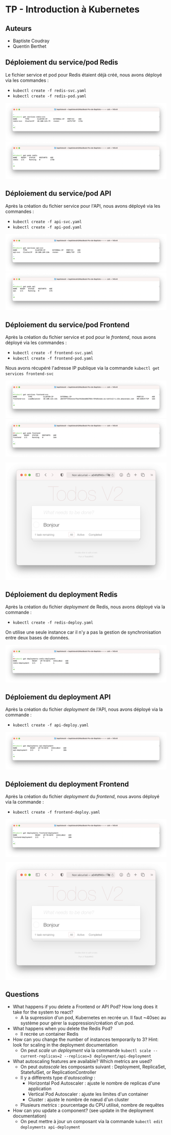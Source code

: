 # TP - Introduction à Kubernetes
## Auteurs

- Baptiste Coudray
- Quentin Berthet

## Déploiement du service/pod Redis

Le fichier service et pod pour Redis étaient déjà créé, nous avons déployé via les commandes :
- `kubectl create -f redis-svc.yaml`
- `kubectl create -f redis-pod.yaml`

![Redis Service](redis-svc.png "Redis Service")
![Redis Pod](redis-pod.png "Redis Pod")

## Déploiement du service/pod API

Après la création du fichier service pour l'API, nous avons déployé via les commandes :
- `kubectl create -f api-svc.yaml`
- `kubectl create -f api-pod.yaml`

![API Service](api-svc.png "API Service")
![API Pod](api-pod.png "API Pod")

## Déploiement du service/pod Frontend

Après la création du fichier service et pod pour le _frontend_, nous avons déployé via les commandes :
- `kubectl create -f frontend-svc.yaml`
- `kubectl create -f frontend-pod.yaml`

Nous avons récupéré l'adresse IP publique via la commande `kubectl get services frontend-svc`

![Frontend Service](frontend-svc.png "Frontend Service")
![Frontend Pod](frontend-pod.png "Frontend Pod")

![Home Page](home-page.png "Home Page")


## Déploiement du deployment Redis

Après la création du fichier _deployment_ de Redis, nous avons déployé via la commande :
- `kubectl create -f redis-deploy.yaml`

On utilise une seule instance car il n'y a pas la gestion de synchronisation entre deux bases de données.

![Redis Deployment](redis-deploy.png "Redis Deployment")

## Déploiement du deployment API

Après la création du fichier _deployment_ de l'API, nous avons déployé via la commande :
- `kubectl create -f api-deploy.yaml`

![API Deployment](api-deploy.png "API Deployment")
## Déploiement du deployment Frontend

Après la création du fichier _deployment_ du _frontend_, nous avons déployé via la commande :
- `kubectl create -f frontend-deploy.yaml`

![Frontend Deployment](frontend-deploy.png "Frontend Deployment")

![Home Page](home-page.png "Home Page")


## Questions
- What happens if you delete a Frontend or API Pod? How long does it take for the system to react?
    - A la supression d'un pod, Kubernetes en recrée un. Il faut ~40sec au système pour gérer la suppression/création d'un pod.
- What happens when you delete the Redis Pod?
    - Il recrée un container Redis
- How can you change the number of instances temporarily to 3? Hint: look for scaling in the deployment documentation
    - On peut _scale_ un _deployment_ via la commande `kubectl scale --current-replicas=2 --replicas=3 deployment/api-deployment`
- What autoscaling features are available? Which metrics are used?
    - On peut _autoscale_ les composants suivant : Deployment, ReplicaSet, StatefulSet, or ReplicationController
    - Il y a différents type d'_autoscaling_ :
        - Horizontal Pod Autoscaler : ajuste le nombre de replicas d'une application
        - Vertical Pod Autoscaler : ajuste les limites d'un container
        - Cluster : ajuste le nombre de nœud d'un cluster
    - Plusieurs _metrics_ : pourcentage du CPU utilisé, nombre de requêtes
- How can you update a component? (see update in the deployment documentation)
    - On peut mettre à jour un composant via la commande `kubectl edit deployments api-deployment`
